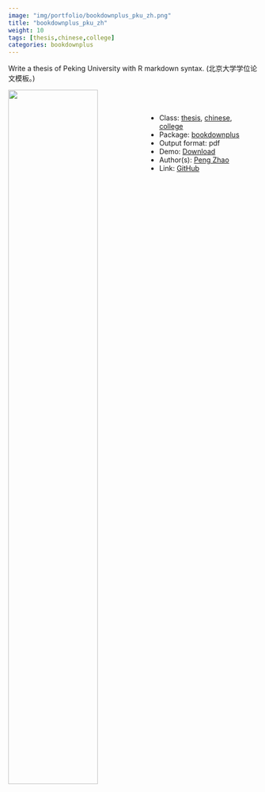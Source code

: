 ```yaml
---
image: "img/portfolio/bookdownplus_pku_zh.png"
title: "bookdownplus_pku_zh"
weight: 10
tags: [thesis,chinese,college]
categories: bookdownplus
---
```


Write a thesis of Peking University with R markdown syntax. (北京大学学位论文模板。)

<!--more-->

<p><a href="../../img/portfolio/bookdownplus_pku_zh.png"><img class = "jf-image-shadow" src="../../img/portfolio/bookdownplus_pku_zh.png" width="60%"  align="left"></a></p>

<br><br>

- Class: [thesis](../../tags/thesis), [chinese](../../tags/chinese), [college](../../tags/college)
- Package: [bookdownplus](bookdownplus)
- Output format: pdf
- Demo: [Download](https://pzhaonet.github.io/bookdownplus/inst2/pku_zh/showcase/pku_zh.pdf)
- Author(s): [Peng Zhao](https://pzhao.org)
- Link: [GitHub](https://github.com/pzhaonet/bookdownplus)


